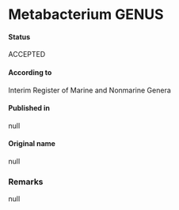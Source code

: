 Metabacterium GENUS
=======

#### Status
ACCEPTED

#### According to
Interim Register of Marine and Nonmarine Genera

#### Published in
null

#### Original name
null

### Remarks
null